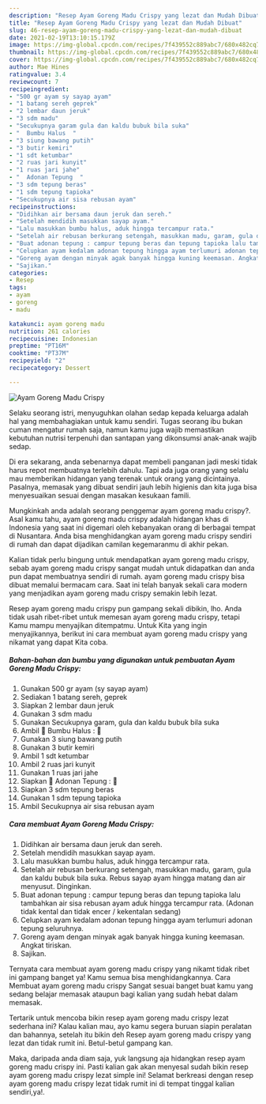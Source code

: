 ```yaml
---
description: "Resep Ayam Goreng Madu Crispy yang lezat dan Mudah Dibuat"
title: "Resep Ayam Goreng Madu Crispy yang lezat dan Mudah Dibuat"
slug: 46-resep-ayam-goreng-madu-crispy-yang-lezat-dan-mudah-dibuat
date: 2021-02-19T13:10:15.179Z
image: https://img-global.cpcdn.com/recipes/7f439552c889abc7/680x482cq70/ayam-goreng-madu-crispy-foto-resep-utama.jpg
thumbnail: https://img-global.cpcdn.com/recipes/7f439552c889abc7/680x482cq70/ayam-goreng-madu-crispy-foto-resep-utama.jpg
cover: https://img-global.cpcdn.com/recipes/7f439552c889abc7/680x482cq70/ayam-goreng-madu-crispy-foto-resep-utama.jpg
author: Mae Hines
ratingvalue: 3.4
reviewcount: 7
recipeingredient:
- "500 gr ayam sy sayap ayam"
- "1 batang sereh geprek"
- "2 lembar daun jeruk"
- "3 sdm madu"
- "Secukupnya garam gula dan kaldu bubuk bila suka"
- "  Bumbu Halus  "
- "3 siung bawang putih"
- "3 butir kemiri"
- "1 sdt ketumbar"
- "2 ruas jari kunyit"
- "1 ruas jari jahe"
- "  Adonan Tepung  "
- "3 sdm tepung beras"
- "1 sdm tepung tapioka"
- "Secukupnya air sisa rebusan ayam"
recipeinstructions:
- "Didihkan air bersama daun jeruk dan sereh."
- "Setelah mendidih masukkan sayap ayam."
- "Lalu masukkan bumbu halus, aduk hingga tercampur rata."
- "Setelah air rebusan berkurang setengah, masukkan madu, garam, gula dan kaldu bubuk bila suka. Rebus sayap ayam hingga matang dan air menyusut. Dinginkan."
- "Buat adonan tepung : campur tepung beras dan tepung tapioka lalu tambahkan air sisa rebusan ayam aduk hingga tercampur rata. (Adonan tidak kental dan tidak encer / kekentalan sedang)"
- "Celupkan ayam kedalam adonan tepung hingga ayam terlumuri adonan tepung seluruhnya."
- "Goreng ayam dengan minyak agak banyak hingga kuning keemasan. Angkat tiriskan."
- "Sajikan."
categories:
- Resep
tags:
- ayam
- goreng
- madu

katakunci: ayam goreng madu 
nutrition: 261 calories
recipecuisine: Indonesian
preptime: "PT16M"
cooktime: "PT37M"
recipeyield: "2"
recipecategory: Dessert

---
```



![Ayam Goreng Madu Crispy](https://img-global.cpcdn.com/recipes/7f439552c889abc7/680x482cq70/ayam-goreng-madu-crispy-foto-resep-utama.jpg)

Selaku seorang istri, menyuguhkan olahan sedap kepada keluarga adalah hal yang membahagiakan untuk kamu sendiri. Tugas seorang ibu bukan cuman mengatur rumah saja, namun kamu juga wajib memastikan kebutuhan nutrisi terpenuhi dan santapan yang dikonsumsi anak-anak wajib sedap.

Di era  sekarang, anda sebenarnya dapat membeli panganan jadi meski tidak harus repot membuatnya terlebih dahulu. Tapi ada juga orang yang selalu mau memberikan hidangan yang terenak untuk orang yang dicintainya. Pasalnya, memasak yang dibuat sendiri jauh lebih higienis dan kita juga bisa menyesuaikan sesuai dengan masakan kesukaan famili. 



Mungkinkah anda adalah seorang penggemar ayam goreng madu crispy?. Asal kamu tahu, ayam goreng madu crispy adalah hidangan khas di Indonesia yang saat ini digemari oleh kebanyakan orang di berbagai tempat di Nusantara. Anda bisa menghidangkan ayam goreng madu crispy sendiri di rumah dan dapat dijadikan camilan kegemaranmu di akhir pekan.

Kalian tidak perlu bingung untuk mendapatkan ayam goreng madu crispy, sebab ayam goreng madu crispy sangat mudah untuk didapatkan dan anda pun dapat membuatnya sendiri di rumah. ayam goreng madu crispy bisa dibuat memalui bermacam cara. Saat ini telah banyak sekali cara modern yang menjadikan ayam goreng madu crispy semakin lebih lezat.

Resep ayam goreng madu crispy pun gampang sekali dibikin, lho. Anda tidak usah ribet-ribet untuk memesan ayam goreng madu crispy, tetapi Kamu mampu menyajikan ditempatmu. Untuk Kita yang ingin menyajikannya, berikut ini cara membuat ayam goreng madu crispy yang nikamat yang dapat Kita coba.

<!--inarticleads1-->

##### Bahan-bahan dan bumbu yang digunakan untuk pembuatan Ayam Goreng Madu Crispy:

1. Gunakan 500 gr ayam (sy sayap ayam)
1. Sediakan 1 batang sereh, geprek
1. Siapkan 2 lembar daun jeruk
1. Gunakan 3 sdm madu
1. Gunakan Secukupnya garam, gula dan kaldu bubuk bila suka
1. Ambil  🌸 Bumbu Halus : 🌸
1. Gunakan 3 siung bawang putih
1. Gunakan 3 butir kemiri
1. Ambil 1 sdt ketumbar
1. Ambil 2 ruas jari kunyit
1. Gunakan 1 ruas jari jahe
1. Siapkan  🌸 Adonan Tepung : 🌸
1. Siapkan 3 sdm tepung beras
1. Gunakan 1 sdm tepung tapioka
1. Ambil Secukupnya air sisa rebusan ayam




<!--inarticleads2-->

##### Cara membuat Ayam Goreng Madu Crispy:

1. Didihkan air bersama daun jeruk dan sereh.
1. Setelah mendidih masukkan sayap ayam.
1. Lalu masukkan bumbu halus, aduk hingga tercampur rata.
1. Setelah air rebusan berkurang setengah, masukkan madu, garam, gula dan kaldu bubuk bila suka. Rebus sayap ayam hingga matang dan air menyusut. Dinginkan.
1. Buat adonan tepung : campur tepung beras dan tepung tapioka lalu tambahkan air sisa rebusan ayam aduk hingga tercampur rata. (Adonan tidak kental dan tidak encer / kekentalan sedang)
1. Celupkan ayam kedalam adonan tepung hingga ayam terlumuri adonan tepung seluruhnya.
1. Goreng ayam dengan minyak agak banyak hingga kuning keemasan. Angkat tiriskan.
1. Sajikan.




Ternyata cara membuat ayam goreng madu crispy yang nikamt tidak ribet ini gampang banget ya! Kamu semua bisa menghidangkannya. Cara Membuat ayam goreng madu crispy Sangat sesuai banget buat kamu yang sedang belajar memasak ataupun bagi kalian yang sudah hebat dalam memasak.

Tertarik untuk mencoba bikin resep ayam goreng madu crispy lezat sederhana ini? Kalau kalian mau, ayo kamu segera buruan siapin peralatan dan bahannya, setelah itu bikin deh Resep ayam goreng madu crispy yang lezat dan tidak rumit ini. Betul-betul gampang kan. 

Maka, daripada anda diam saja, yuk langsung aja hidangkan resep ayam goreng madu crispy ini. Pasti kalian gak akan menyesal sudah bikin resep ayam goreng madu crispy lezat simple ini! Selamat berkreasi dengan resep ayam goreng madu crispy lezat tidak rumit ini di tempat tinggal kalian sendiri,ya!.

